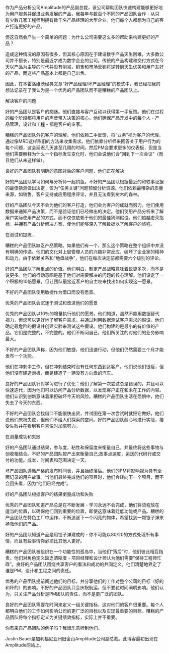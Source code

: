 作为产品分析公司Amplitude的产品副总裁，该公司帮助团队快速构建能够更好地为用户服务并促进业务发展的产品，我每年与数百个不同的产品团队合作 - 从只有少数几家工程师到拥有数千名产品经理的大型企业。他们每个人都想为自己的客户打造更好的产品。

但这自然会产生一个简单的问题：为什么公司需要这么多的帮助来构建更好的产品？

造成这种情况的原因有很多，但其核心原因在于建设数字产品天生困难，大多数公司并不擅长，特别是最近才成为数字企业的公司。传统的产品构建和交付方式在今天以产品为主导的时代并没有削减，销售和市场营销将逆转到天生优美和用户友好的产品，而这些产品基本上都是自己出售。

因此，在本霍洛维茨经典文章“好产品经理/坏产品经理”的模式中，我已经把我的想法记录在了我认为是一个优秀的产品团队而不是糟糕的产品团队上。

解决客户的问题
好的产品团队是客户的痴迷。他们直接与客户互动以获得第一手反馈。他们在过程的每个阶段都将用户的声音带入决策的核心。他们确保产品开发中的每个人 - 产品管理，设计和工程 - 都是客户的专家。

糟糕的产品团队外包客户的理解。他们依赖二手反馈，将“业务”视为客户的代理，通过像MRD这样陈旧的方法来收集需求。他们依靠分析师来回答关于用户行为的每个问题，这会延迟几天甚至几周的时间。然后PM会要求更多的仪表板，但是当他们需要解释为什么一个指标发生变化时，他们会说他们会“回到下一次会议”（而且他们从未这样做）。

良好的产品团队有明确的意图背后的客户问题，他们正在解决
好的产品团队学习如何与分析师一起钓鱼。不好的产品团队根据最近的和轶事证据的最佳猜测做出决定，仅为“任务关键”问题预留分析资源。他们依赖最嘈杂的质量来源，如销售，客户支持或应用程序评论，并且无法看到树木的森林。

好的产品团队今天不会为他们的客户打造，他们会为客户的成就而努力。他们使用数据来通知产品决策，而不是验证他们已经做出的决定。他们使用产品分析来了解用户实际使用产品的方式，而不仅仅依赖于他们的最佳猜测假设。他们超越虚荣指标，并拥有产品分析解决方案，使他们能够深入了解数据以了解客户的旅程。

在测试和提炼...
糟糕的产品团队缺乏产品策略。如果他们有一个，那么这个策略在整个组织中并没有明确的传递。他们的文化对上层管理人员的兴趣非常反应，破坏了企业家的精神和动力。由于依赖关系和“地盘战争”，他们在每次决定前都需要六个级别的评论。

好的产品团队了解重点的价值。他们明白，制定产品战略意味着说更多次，而不是说更多。他们的行动意图是基于他们对需要解决的问题的核心理解。他们设定了一个积极的10倍愿景，但让团队最接近客户的自主权来找出如何实现这一愿景。

不好的产品团队使用敏捷作为借口而没有愿景。

优秀的产品团队会沉迷于测试和改进他们的愿景
优秀的产品团队以10％的增量执行他们的愿景。他们知道，虽然不能用数据替代视力，但您可以更好地了解客户需求，并通过利用数据测试客户需求的假设。他们确定最危险的假设并创建实验来测试这些假设。他们构建的是最小的有价值的产品，它们是完整的，不完整的。他们不断问自己，他们所关注的对他们的业务影响最大。

不好的产品团队声称，因为他们敏捷，他们迅速行动，但他们仍然需要三个月才能发布一个功能。
他们在冲刺中工作，但在冲刺结束时没有任何东西到达客户。他们说他们很瘦，但他们没有建造滑板，而是建造了一辆没有方向盘的汽车。

良好的产品团队针对学习进行了优化：他们了解第一次尝试总是错误的，并且可以快速迭代，因为他们可以访问产品分析数据，以发现客户正在和未在工作的内容。他们认识到创新意味着承担破坏今天的风险。糟糕的产品团队生活在恐惧中，他们失去了今天的东西。

不好的产品团队会找借口不能很快出货，并试图在第一次尝试时就把它做好。他们说他们庆祝失败，但他们不给人们探索的空间。好的产品团队耐心地进行实验，接受失败并在看到客户喜悦时加倍努力。

在测量成功和失败
好的产品团队通过结果，参与度，粘性和保留度来衡量自己，并最终将这些事物与创收相结合。不好的产品团队按产出来衡量自己;故事点速度，运送的代码行或交付的功能。成本，时间表和范围决定一天。

坏产品团队遵循严格的发布时间表，并且始终落后。他们的PM将影响视为具有全面记录的用户故事。当他们最终完成他们的项目时，他们会转向下一个项目，而不会回头看，因为“他们已经完成”。

好的产品团队根据客户的结果衡量成功和失败
优秀的产品团队知道产品总是在不断发展 - 学习永远不会完成，他们将流程放在适当的位置，以确保他们回到重要的位置，即使这意味着贬低功能或产品。糟糕的产品团队在特色工厂中运作，不断追逐下一个闪亮的物体，希望找到一颗银子弹来拯救他们的产品。

好的产品团队知道产品是用铅子弹建成的 - 你不可能以80/20的方式处理所有事情，而且有些事情你必须比其他人更好。

糟糕的产品团队被组织在一个功​​能性的孤岛中，当他们“落后”时，他们彼此相互指责。他们对角色定义缺乏清晰度 - 项目经理和设计师认为他们需要“保持工程师忙碌”。良好的产品团队围绕共享客户的看法和成功的共同定义。他们清楚地界定了谁是PM，设计和工程之间的责任。

优秀的产品团队提前阐述他们的目标，并分享他们的工作对整个公司的目标（好的和坏的）的影响。不好的产品团队只会庆祝航运，但不要花时间阐明影响。他们认为，只关注产品分析是PM团队的责任，而不是更广泛的团队。

良好的产品团队需要花时间来定义一组关键指标，这对他们的客户很重要。每个人都明白他们的工作如何影响公司的更广泛的目标以及实现最重要的目标。糟糕的产品团队将每个指标定义为关键绩效指标，实际上并不重要。

你有来自产品团队的例子吗？我很乐意听到他们。

Justin Bauer是加利福尼亚州旧金山Amplitude公司副总裁。此博客最初出现在Amplitude网站上。
